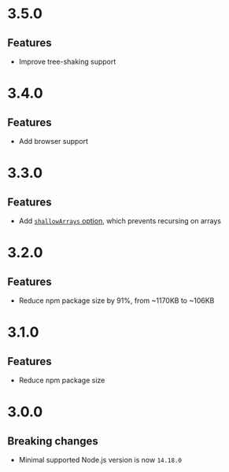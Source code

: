 # 3.5.0

## Features

- Improve tree-shaking support

# 3.4.0

## Features

- Add browser support

# 3.3.0

## Features

- Add [`shallowArrays` option](README.md#shallowarrays), which prevents
  recursing on arrays

# 3.2.0

## Features

- Reduce npm package size by 91%, from ~1170KB to ~106KB

# 3.1.0

## Features

- Reduce npm package size

# 3.0.0

## Breaking changes

- Minimal supported Node.js version is now `14.18.0`
